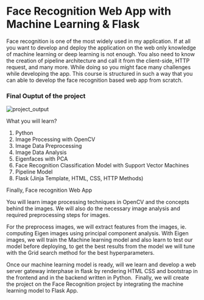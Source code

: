 # Face Recognition Web App with Machine Learning & Flask
Face recognition is one of the most widely used in my application. If at all you want to develop and deploy the application on the web only knowledge of machine learning or deep learning is not enough. You also need to know the creation of pipeline architecture and call it from the client-side, HTTP request, and many more. While doing so you might face many challenges while developing the app. This course is structured in such a way that you can able to develop the face recognition based web app from scratch.
### Final Ouptut of the project

![project_output](https://user-images.githubusercontent.com/75901421/184621727-ba0858f1-2151-43af-bc48-3be30dd45f60.gif)

What you will learn?

1. Python
2. Image Processing with OpenCV
3. Image Data Preprocessing
4. Image Data Analysis
5. Eigenfaces with PCA
6. Face Recognition Classification Model with Support Vector Machines
7. Pipeline Model
8. Flask (Jinja Template, HTML, CSS, HTTP Methods)

Finally, Face recognition Web App

You will learn image processing techniques in OpenCV and the concepts behind the images. We will also do the necessary image analysis and required preprocessing steps for images. 

For the preprocess images, we will extract features from the images, ie. computing Eigen images using principal component analysis. With Eigen images, we will train the Machine learning model and also learn to test our model before deploying, to get the best results from the model we will tune with the Grid search method for the best hyperparameters.

Once our machine learning model is ready, will we learn and develop a web server gateway interphase in flask by rendering HTML CSS and bootstrap in the frontend and in the backend written in Python.  Finally, we will create the project on the Face Recognition project by integrating the machine learning model to Flask App.
